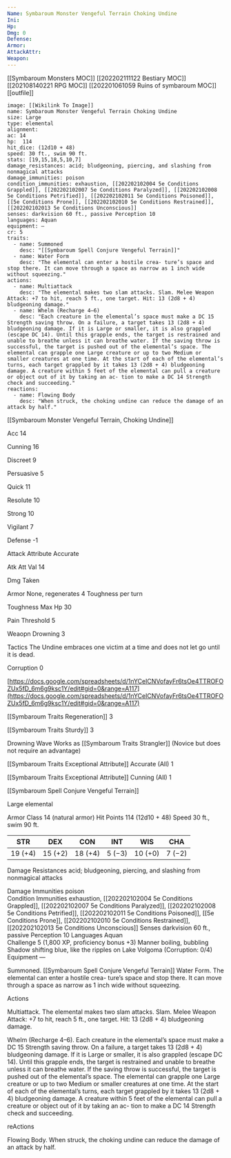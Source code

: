 ```yaml
---
Name: Symbaroum Monster Vengeful Terrain Choking Undine
Ini: 
Hp: 
Dmg: 0
Defense: 
Armor: 
AttackAttr: 
Weapon: 
---
```

[[Symbaroum Monsters MOC]]
[[202202111122 Bestiary MOC]]
[[202108140221 RPG MOC]]
[[202201061059 Ruins of symbaroum MOC]]
[[outfile]]
```statblock
image: [[Wikilink To Image]]
name: Symbaroum Monster Vengeful Terrain Choking Undine
size: Large
type: elemental
alignment:
ac: 14
hp:  114
hit_dice: (12d10 + 48)
speed: 30 ft., swim 90 ft.
stats: [19,15,18,5,10,7]
damage_resistances: acid; bludgeoning, piercing, and slashing from nonmagical attacks
damage_immunities: poison
condition_immunities: exhaustion, [[202202102004 5e Conditions Grappled]], [[202202102007 5e Conditions Paralyzed]], [[202202102008 5e Conditions Petrified]], [[202202102011 5e Conditions Poisoned]], [[5e Conditions Prone]], [[202202102010 5e Conditions Restrained]], [[202202102013 5e Conditions Unconscious]]
senses: darkvision 60 ft., passive Perception 10
languages: Aquan
equipment: —
cr: 5
traits:
  - name: Summoned
    desc: "[[Symbaroum Spell Conjure Vengeful Terrain]]"
  - name: Water Form
    desc: "The elemental can enter a hostile crea- ture’s space and stop there. It can move through a space as narrow as 1 inch wide without squeezing."
actions:
  - name: Multiattack
    desc: "The elemental makes two slam attacks. Slam. Melee Weapon Attack: +7 to hit, reach 5 ft., one target. Hit: 13 (2d8 + 4) bludgeoning damage."
  - name: Whelm (Recharge 4–6)
    desc: "Each creature in the elemental’s space must make a DC 15 Strength saving throw. On a failure, a target takes 13 (2d8 + 4) bludgeoning damage. If it is Large or smaller, it is also grappled (escape DC 14). Until this grapple ends, the target is restrained and unable to breathe unless it can breathe water. If the saving throw is successful, the target is pushed out of the elemental’s space. The elemental can grapple one Large creature or up to two Medium or smaller creatures at one time. At the start of each of the elemental’s turns, each target grappled by it takes 13 (2d8 + 4) bludgeoning damage. A creature within 5 feet of the elemental can pull a creature or object out of it by taking an ac- tion to make a DC 14 Strength check and succeeding."
reactions:
  - name: Flowing Body
    desc: "When struck, the choking undine can reduce the damage of an attack by half."
```

[[Symbaroum Monster Vengeful Terrain, Choking Undine]]

Acc 14

Cunning 16

Discreet 9

Persuasive 5

Quick 11

Resolute 10

Strong 10

Vigilant 7

Defense -1

Attack Attribute Accurate

Atk Att Val 14

Dmg Taken

Armor None, regenerates 4 Toughness per turn

Toughness Max Hp 30

Pain Threshold 5

Weaopn Drowning 3

Tactics The Undine embraces one victim at a time and does not let go until it is dead.

Corruption 0

[https://docs.google.com/spreadsheets/d/1nYCeICNVofayFr6tsOe4TTROFOZUx5fD_6m6g9ksc1Y/edit#gid=0&range=A117](https://docs.google.com/spreadsheets/d/1nYCeICNVofayFr6tsOe4TTROFOZUx5fD_6m6g9ksc1Y/edit#gid=0&range=A117)

[[Symbaroum Traits Regeneration]] 3

[[Symbaroum Traits Sturdy]] 3

Drowning Wave Works as [[Symbaroum Traits Strangler]] (Novice but does not require an advantage)

[[Symbaroum Traits Exceptional Attribute]] Accurate (All) 1

[[Symbaroum Traits Exceptional Attribute]] Cunning (All) 1




[[Symbaroum Spell Conjure Vengeful Terrain]]

 Large elemental

Armor Class 14 (natural armor)
Hit Points 114 (12d10 + 48) 
Speed 30 ft., swim 90 ft.

 

| STR     | DEX     | CON     | INT    | WIS     | CHA    |
| ------- | ------- | ------- | ------ | ------- | ------ |
| 19 (+4) | 15 (+2) | 18 (+4) | 5 (−3) | 10 (+0) | 7 (−2) |

 

Damage Resistances acid; bludgeoning, piercing, and slashing from nonmagical attacks

Damage Immunities poison  
Condition Immunities exhaustion, [[202202102004 5e Conditions Grappled]], [[202202102007 5e Conditions Paralyzed]], [[202202102008 5e Conditions Petrified]], [[202202102011 5e Conditions Poisoned]], [[5e Conditions Prone]], [[202202102010 5e Conditions Restrained]], [[202202102013 5e Conditions Unconscious]]
Senses darkvision 60 ft., passive Perception 10 
Languages Aquan  
Challenge 5 (1,800 XP, proficiency bonus +3)
Manner boiling, bubbling  
Shadow shifting blue, like the ripples on Lake Volgoma (Corruption: 0/4) 
Equipment —

 
Summoned. [[Symbaroum Spell Conjure Vengeful Terrain]]
Water Form. The elemental can enter a hostile crea- ture’s space and stop there. It can move through a space as narrow as 1 inch wide without squeezing.

Actions

Multiattack. The elemental makes two slam attacks. Slam. Melee Weapon Attack: +7 to hit, reach 5 ft., one target. Hit: 13 (2d8 + 4) bludgeoning damage. 

Whelm (Recharge 4–6). Each creature in the elemental’s space must make a DC 15 Strength saving throw. On a failure, a target takes 13 (2d8 + 4) bludgeoning damage. If it is Large or smaller, it is also grappled (escape DC 14). Until this grapple ends, the target is restrained and unable to breathe unless it can breathe water. If the saving throw is successful, the target is pushed out of the elemental’s space. The elemental can grapple one Large creature or up to two Medium or smaller creatures at one time. At the start of each of the elemental’s turns, each target grappled by it takes 13 (2d8 + 4) bludgeoning damage. A creature within 5 feet of the elemental can pull a creature or object out of it by taking an ac- tion to make a DC 14 Strength check and succeeding.

reActions

Flowing Body. When struck, the choking undine can reduce the damage of an attack by half.